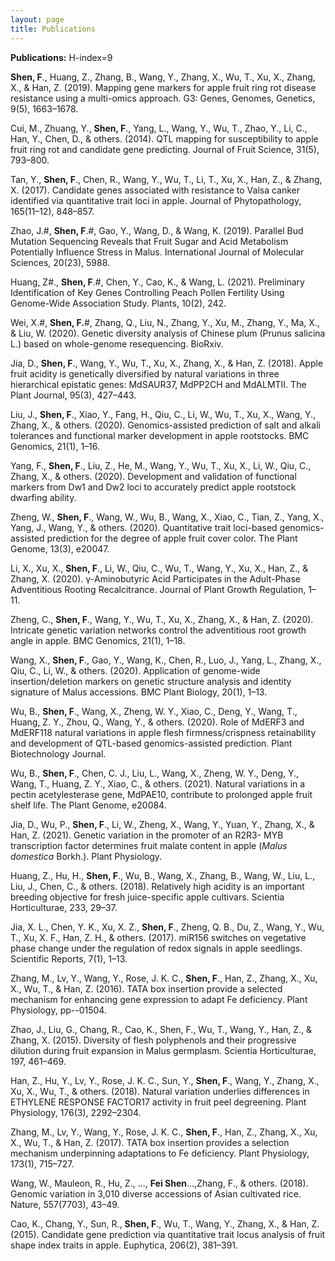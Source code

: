 ```yaml
---
layout: page
title: Publications
---
```


**Publications:**     H-index=9 

**Shen, F**., Huang, Z., Zhang, B., Wang, Y., Zhang, X., Wu, T., Xu, X., Zhang, X., & Han, Z. 
(2019). Mapping gene markers for apple fruit ring rot disease resistance using a multi-omics 
approach. G3: Genes, Genomes, Genetics, 9(5), 1663–1678.

Cui, M., Zhuang, Y., **Shen, F**., Yang, L., Wang, Y., Wu, T., Zhao, Y., Li, C., Han, Y., Chen, D., 
& others. (2014). QTL mapping for susceptibility to apple fruit ring rot and candidate gene 
predicting. Journal of Fruit Science, 31(5), 793–800.

Tan, Y., **Shen, F**., Chen, R., Wang, Y., Wu, T., Li, T., Xu, X., Han, Z., & Zhang, X. (2017). 
Candidate genes associated with resistance to Valsa canker identified via quantitative trait 
loci in apple. Journal of Phytopathology, 165(11–12), 848–857.

Zhao, J.#, **Shen, F**.#, Gao, Y., Wang, D., & Wang, K. (2019). Parallel Bud Mutation Sequencing 
Reveals that Fruit Sugar and Acid Metabolism Potentially Influence Stress in Malus. 
International Journal of Molecular Sciences, 20(23), 5988.

Huang, Z#., **Shen, F**.#, Chen, Y., Cao, K., & Wang, L. (2021). Preliminary Identification of Key 
Genes Controlling Peach Pollen Fertility Using Genome-Wide Association Study. Plants, 
10(2), 242.

Wei, X.#, **Shen, F.**#, Zhang, Q., Liu, N., Zhang, Y., Xu, M., Zhang, Y., Ma, X., & Liu, W. (2020). 
Genetic diversity analysis of Chinese plum (Prunus salicina L.) based on whole-genome 
resequencing. BioRxiv.

Jia, D., **Shen, F**., Wang, Y., Wu, T., Xu, X., Zhang, X., & Han, Z. (2018). Apple fruit acidity is 
genetically diversified by natural variations in three hierarchical epistatic genes: MdSAUR37, 
MdPP2CH and MdALMTII. The Plant Journal, 95(3), 427–443.

Liu, J., **Shen, F**., Xiao, Y., Fang, H., Qiu, C., Li, W., Wu, T., Xu, X., Wang, Y., Zhang, X., & 
others. (2020). Genomics-assisted prediction of salt and alkali tolerances and functional 
marker development in apple rootstocks. BMC Genomics, 21(1), 1–16.

Yang, F., **Shen, F**., Liu, Z., He, M., Wang, Y., Wu, T., Xu, X., Li, W., Qiu, C., Zhang, X., & 
others. (2020). Development and validation of functional markers from Dw1 and Dw2 loci to 
accurately predict apple rootstock dwarfing ability.

Zheng, W., **Shen, F**., Wang, W., Wu, B., Wang, X., Xiao, C., Tian, Z., Yang, X., Yang, J., Wang, 
Y., & others. (2020). Quantitative trait loci-based genomics-assisted prediction for the 
degree of apple fruit cover color. The Plant Genome, 13(3), e20047.

Li, X., Xu, X., **Shen, F**., Li, W., Qiu, C., Wu, T., Wang, Y., Xu, X., Han, Z., & Zhang, X. (2020). 
γ-Aminobutyric Acid Participates in the Adult-Phase Adventitious Rooting Recalcitrance. 
Journal of Plant Growth Regulation, 1–11.

Zheng, C., **Shen, F**., Wang, Y., Wu, T., Xu, X., Zhang, X., & Han, Z. (2020). Intricate genetic 
variation networks control the adventitious root growth angle in apple. BMC Genomics, 
21(1), 1–18.

Wang, X., **Shen, F**., Gao, Y., Wang, K., Chen, R., Luo, J., Yang, L., Zhang, X., Qiu, C., Li, W., & 
others. (2020). Application of genome-wide insertion/deletion markers on genetic structure 
analysis and identity signature of Malus accessions. BMC Plant Biology, 20(1), 1–13.

Wu, B., **Shen, F**., Wang, X., Zheng, W. Y., Xiao, C., Deng, Y., Wang, T., Huang, Z. Y., Zhou, Q., 
Wang, Y., & others. (2020). Role of MdERF3 and MdERF118 natural variations in apple 
flesh firmness/crispness retainability and development of QTL-based genomics-assisted 
prediction. Plant Biotechnology Journal.

Wu, B., **Shen, F**., Chen, C. J., Liu, L., Wang, X., Zheng, W. Y., Deng, Y., Wang, T., Huang, Z. Y., 
Xiao, C., & others. (2021). Natural variations in a pectin acetylesterase gene, MdPAE10, 
contribute to prolonged apple fruit shelf life. The Plant Genome, e20084.

Jia, D., Wu, P., **Shen, F**., Li, W., Zheng, X., Wang, Y., Yuan, Y., Zhang, X., & Han, Z. (2021). 
Genetic variation in the promoter of an R2R3- MYB transcription factor determines fruit 
malate content in apple (*Malus domestica* Borkh.). Plant Physiology.

Huang, Z., Hu, H., **Shen, F**., Wu, B., Wang, X., Zhang, B., Wang, W., Liu, L., Liu, J., Chen, C., & 
others. (2018). Relatively high acidity is an important breeding objective for fresh 
juice-specific apple cultivars. Scientia Horticulturae, 233, 29–37.

Jia, X. L., Chen, Y. K., Xu, X. Z., **Shen, F**., Zheng, Q. B., Du, Z., Wang, Y., Wu, T., Xu, X. F., 
Han, Z. H., & others. (2017). miR156 switches on vegetative phase change under the 
regulation of redox signals in apple seedlings. Scientific Reports, 7(1), 1–13.

Zhang, M., Lv, Y., Wang, Y., Rose, J. K. C., **Shen, F**., Han, Z., Zhang, X., Xu, X., Wu, T., & Han, 
Z. (2016). TATA box insertion provide a selected mechanism for enhancing gene expression 
to adapt Fe deficiency. Plant Physiology, pp--01504.

Zhao, J., Liu, G., Chang, R., Cao, K., Shen, F., Wu, T., Wang, Y., Han, Z., & Zhang, X. (2015). 
Diversity of flesh polyphenols and their progressive dilution during fruit expansion in Malus 
germplasm. Scientia Horticulturae, 197, 461–469.

Han, Z., Hu, Y., Lv, Y., Rose, J. K. C., Sun, Y., **Shen, F**., Wang, Y., Zhang, X., Xu, X., Wu, T., & 
others. (2018). Natural variation underlies differences in ETHYLENE RESPONSE 
FACTOR17 activity in fruit peel degreening. Plant Physiology, 176(3), 2292–2304.

Zhang, M., Lv, Y., Wang, Y., Rose, J. K. C., **Shen, F**., Han, Z., Zhang, X., Xu, X., Wu, T., & Han, 
Z. (2017). TATA box insertion provides a selection mechanism underpinning adaptations to 
Fe deficiency. Plant Physiology, 173(1), 715–727.

Wang, W., Mauleon, R., Hu, Z., ..., **Fei Shen**...,Zhang, F., & others. (2018). Genomic variation in 3,010 diverse accessions of Asian 
cultivated rice. Nature, 557(7703), 43–49.

Cao, K., Chang, Y., Sun, R., **Shen, F**., Wu, T., Wang, Y., Zhang, X., & Han, Z. (2015). Candidate 
gene prediction via quantitative trait locus analysis of fruit shape index traits in apple. 
Euphytica, 206(2), 381–391.
